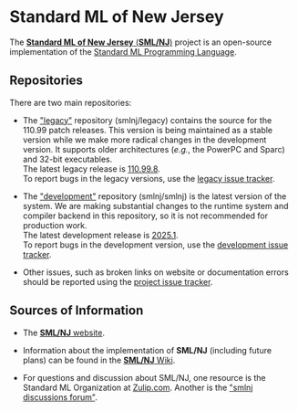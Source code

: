 # Standard ML of New Jersey

The [**Standard ML of New Jersey** (**SML/NJ**)](https://smlnj.org) project is an open-source
implementation of the [Standard ML Programming Language](https://github.com/SMLFamily).

## Repositories

There are two main repositories:

* The ["legacy"](https://github.com/smlnj/legacy) repository
  (smlnj/legacy) contains the source
  for the 110.99 patch releases.  This version is being maintained as a stable
  version while we make more radical changes in the development version.
  It supports older architectures (*e.g.*, the PowerPC and Sparc) and 32-bit
  executables.<br/>
  The latest legacy release is
  [110.99.8](https://smlnj.org/dist/working/110.99.8/index.html).<br/>
  To report bugs in the legacy versions, use the
  [legacy issue tracker](https://github.com/smlnj/legacy/issues).

* The ["development"](https://github.com/smlnj/smlnj) repository (smlnj/smlnj)
  is the latest version of the system.  We are making substantial changes to the
  runtime system and compiler backend in this repository, so it is not recommended
  for production work.<br/>
  The latest development release is
  [2025.1](https://smlnj.org/dist/working/2025.1/index.html).<br/>
  To report bugs in the development version, use the
  [development issue tracker](https://github.com/smlnj/smlnj/issues).

* Other issues, such as broken links on website or documentation errors should
  be reported using the [project issue tracker](https://github.com/smlnj/.github/issues).

## Sources of Information

* The [**SML/NJ** website](https://smlnj.org).

* Information about the implementation of **SML/NJ** (including future plans)
  can be found in the [**SML/NJ** Wiki](https://github.com/smlnj/.github/wiki).

* For questions and discussion about SML/NJ, one resource is the Standard ML
  Organization at [Zulip.com](https://standardml.zulipchat.com).
  Another is the ["smlnj discussions forum"](https://github.com/orgs/smlnj/discussions).
